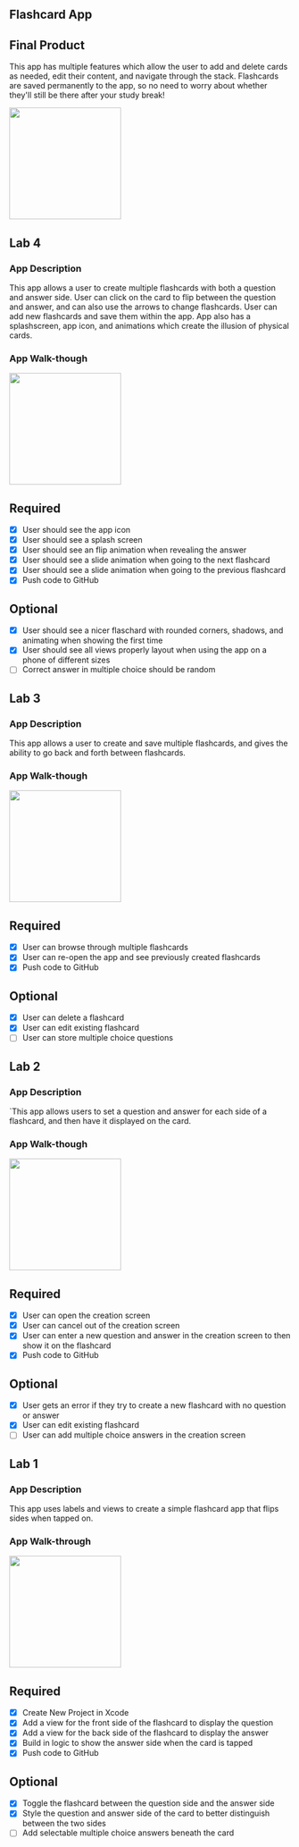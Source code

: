 ## Flashcard App

## Final Product
This app has multiple features which allow the user to add and delete cards as needed, edit their content, and navigate through the stack. Flashcards are saved permanently to the app, so no need to worry about whether they'll still be there after your study break!

<img src="http://g.recordit.co/q4fzQbCrAb.gif" width=200><br>

## Lab 4

### App Description
This app allows a user to create multiple flashcards with both a question and answer side. User can click on the card to flip between the question and answer, and can also use the arrows to change flashcards. User can add new flashcards and save them within the app. App also has a splashscreen, app icon, and animations which create the illusion of physical cards.

### App Walk-though

<img src="http://g.recordit.co/FZslZopca4.gif" width=200><br>

## Required
- [x] User should see the app icon 
- [x] User should see a splash screen
- [x] User should see an flip animation when revealing the answer
- [x] User should see a slide animation when going to the next flashcard
- [x] User should see a slide animation when going to the previous flashcard
- [x] Push code to GitHub
## Optional
- [x] User should see a nicer flaschard with rounded corners, shadows, and animating when showing the first time
- [x] User should see all views properly layout when using the app on a phone of different sizes
- [ ] Correct answer in multiple choice should be random

## Lab 3

### App Description
This app allows a user to create and save multiple flashcards, and gives the ability to go back and forth between flashcards.

### App Walk-though

<img src="http://g.recordit.co/Q7ap0vjQOH.gif" width=200><br>

## Required
- [x] User can browse through multiple flashcards
- [x] User can re-open the app and see previously created flashcards
- [x] Push code to GitHub
## Optional
- [x] User can delete a flashcard
- [x] User can edit existing flashcard
- [ ] User can store multiple choice questions

## Lab 2

### App Description
`This app allows users to set a question and answer for each side of a flashcard, and then have it displayed on the card.

### App Walk-though

<img src="http://g.recordit.co/yNttqMSNb4.gif" width=200><br>

## Required
- [x] User can open the creation screen
- [x] User can cancel out of the creation screen
- [x] User can enter a new question and answer in the creation screen to then show it on the flashcard
- [x] Push code to GitHub
## Optional
- [x] User gets an error if they try to create a new flashcard with no question or answer
- [x] User can edit existing flashcard
- [ ] User can add multiple choice answers in the creation screen

## Lab 1

### App Description
This app uses labels and views to create a simple flashcard app that flips sides when tapped on.

### App Walk-through

<img src="http://g.recordit.co/AqlAvb5mkN.gif" width=200><br>

## Required
- [x] Create New Project in Xcode
- [x] Add a view for the front side of the flashcard to display the question
- [x] Add a view for the back side of the flashcard to display the answer
- [x] Build in logic to show the answer side when the card is tapped
- [x] Push code to GitHub
## Optional
- [x] Toggle the flashcard between the question side and the answer side
- [x] Style the question and answer side of the card to better distinguish between the two sides
- [ ] Add selectable multiple choice answers beneath the card
